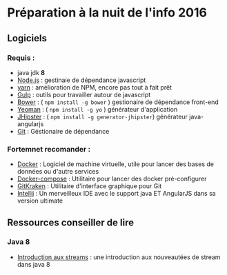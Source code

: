 # Préparation à la nuit de l'info 2016


## Logiciels

### Requis :

* java jdk **8**
* [Node.js][] : gestinaie de dépendance javascript
* [yarn][] : amélioration de NPM, encore pas tout à fait prêt
* [Gulp][] : outils pour travailler autour de javascript
* [Bower][] : ( `npm install -g bower` ) gestionaire de dépendance front-end
* [Yeoman][] : ( `npm install -g yo` ) générateur d'application
* [JHipster][] : ( `npm install -g generator-jhipster`) générateur java-angularjs
* [Git][] : Géstionaire de dépendance

### Fortemnet recomander :

* [Docker][] : Logiciel de machine virtuelle, utile pour lancer des bases de données ou d'autre services
* [Docker-compose][] : Utilitaire pour lancer des docker pré-configurer
* [GitKraken][] : Utilitaire d'interface graphique pour Git
* [Intellij][] : Un merveilleux IDE avec le support java ET AngularJS dans sa version ultimate


## Ressources conseiller de lire

### Java 8

* [Introduction aux streams][] : une introduction aux nouveautées de stream dans java 8


[Introduction aux streams]: http://winterbe.com/posts/2014/07/31/java8-stream-tutorial-examples/
[yarn]: https://yarnpkg.com
[Node.js]: https://nodejs.org/
[Bower]: http://bower.io/
[Gulp]: http://gulpjs.com/
[Yeoman]: http://yeoman.io
[JHipster]: http://jhipster.github.io/
[Git]: https://git-scm.com
[Docker]: https://docs.docker.com/engine/installation/
[Docker-compose]: https://docs.docker.com/compose/install/
[GitKraken]: http://gitkraken.com
[Intellij]: https://www.jetbrains.com/idea/
